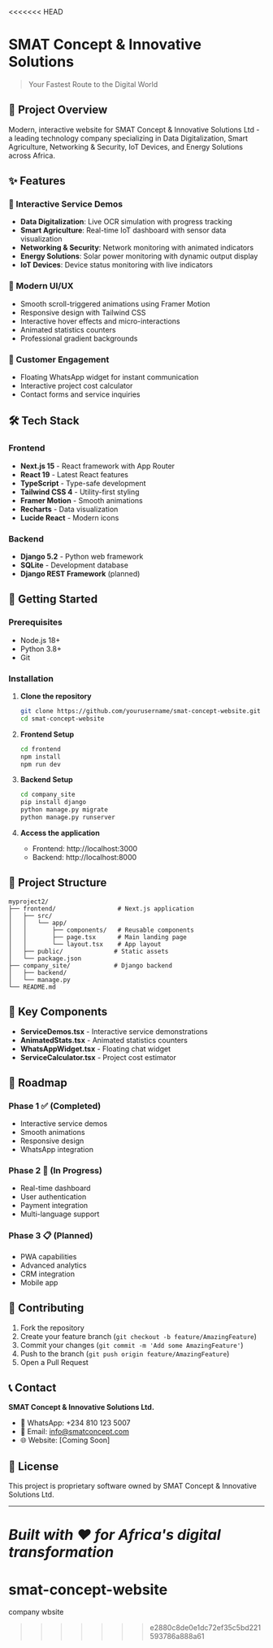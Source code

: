 <<<<<<< HEAD
# SMAT Concept & Innovative Solutions

> Your Fastest Route to the Digital World

## 🚀 Project Overview

Modern, interactive website for SMAT Concept & Innovative Solutions Ltd - a leading technology company specializing in Data Digitalization, Smart Agriculture, Networking & Security, IoT Devices, and Energy Solutions across Africa.

## ✨ Features

### 🎯 Interactive Service Demos
- **Data Digitalization**: Live OCR simulation with progress tracking
- **Smart Agriculture**: Real-time IoT dashboard with sensor data visualization
- **Networking & Security**: Network monitoring with animated indicators
- **Energy Solutions**: Solar power monitoring with dynamic output display
- **IoT Devices**: Device status monitoring with live indicators

### 🎨 Modern UI/UX
- Smooth scroll-triggered animations using Framer Motion
- Responsive design with Tailwind CSS
- Interactive hover effects and micro-interactions
- Animated statistics counters
- Professional gradient backgrounds

### 💬 Customer Engagement
- Floating WhatsApp widget for instant communication
- Interactive project cost calculator
- Contact forms and service inquiries

## 🛠️ Tech Stack

### Frontend
- **Next.js 15** - React framework with App Router
- **React 19** - Latest React features
- **TypeScript** - Type-safe development
- **Tailwind CSS 4** - Utility-first styling
- **Framer Motion** - Smooth animations
- **Recharts** - Data visualization
- **Lucide React** - Modern icons

### Backend
- **Django 5.2** - Python web framework
- **SQLite** - Development database
- **Django REST Framework** (planned)

## 🚀 Getting Started

### Prerequisites
- Node.js 18+ 
- Python 3.8+
- Git

### Installation

1. **Clone the repository**
   ```bash
   git clone https://github.com/yourusername/smat-concept-website.git
   cd smat-concept-website
   ```

2. **Frontend Setup**
   ```bash
   cd frontend
   npm install
   npm run dev
   ```

3. **Backend Setup**
   ```bash
   cd company_site
   pip install django
   python manage.py migrate
   python manage.py runserver
   ```

4. **Access the application**
   - Frontend: http://localhost:3000
   - Backend: http://localhost:8000

## 📁 Project Structure

```
myproject2/
├── frontend/                 # Next.js application
│   ├── src/
│   │   └── app/
│   │       ├── components/   # Reusable components
│   │       ├── page.tsx      # Main landing page
│   │       └── layout.tsx    # App layout
│   ├── public/              # Static assets
│   └── package.json
├── company_site/            # Django backend
│   ├── backend/
│   └── manage.py
└── README.md
```

## 🎨 Key Components

- **ServiceDemos.tsx** - Interactive service demonstrations
- **AnimatedStats.tsx** - Animated statistics counters
- **WhatsAppWidget.tsx** - Floating chat widget
- **ServiceCalculator.tsx** - Project cost estimator

## 🌟 Roadmap

### Phase 1 ✅ (Completed)
- Interactive service demos
- Smooth animations
- Responsive design
- WhatsApp integration

### Phase 2 🚧 (In Progress)
- Real-time dashboard
- User authentication
- Payment integration
- Multi-language support

### Phase 3 📋 (Planned)
- PWA capabilities
- Advanced analytics
- CRM integration
- Mobile app

## 🤝 Contributing

1. Fork the repository
2. Create your feature branch (`git checkout -b feature/AmazingFeature`)
3. Commit your changes (`git commit -m 'Add some AmazingFeature'`)
4. Push to the branch (`git push origin feature/AmazingFeature`)
5. Open a Pull Request

## 📞 Contact

**SMAT Concept & Innovative Solutions Ltd.**
- 📱 WhatsApp: +234 810 123 5007
- 📧 Email: info@smatconcept.com
- 🌐 Website: [Coming Soon]

## 📄 License

This project is proprietary software owned by SMAT Concept & Innovative Solutions Ltd.

---

*Built with ❤️ for Africa's digital transformation*
=======
# smat-concept-website
company wbsite
>>>>>>> e2880c8de0e1dc72ef35c5bd221593786a888a61
